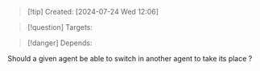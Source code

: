 
>[!tip] Created: [2024-07-24 Wed 12:06]

>[!question] Targets: 

>[!danger] Depends: 

Should a given agent be able to switch in another agent to take its place ?